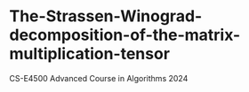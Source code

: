 # The-Strassen-Winograd-decomposition-of-the-matrix-multiplication-tensor
CS-E4500 Advanced Course in Algorithms 2024
